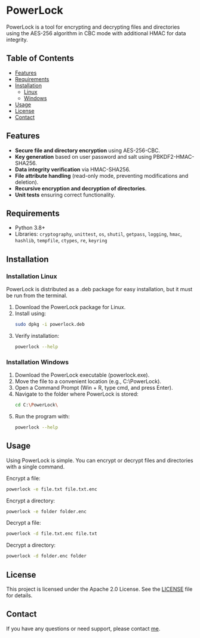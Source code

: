 # PowerLock

PowerLock is a tool for encrypting and decrypting files and directories using the AES-256 algorithm in CBC mode with additional HMAC for data integrity.

## Table of Contents
- [Features](#features)
- [Requirements](#requirements)
- [Installation](#installation)
  - [Linux](#installation-linux)
  - [Windows](#installation-windows)
- [Usage](#usage)
- [License](#license)
- [Contact](#contact)

## Features
- **Secure file and directory encryption** using AES-256-CBC.
- **Key generation** based on user password and salt using PBKDF2-HMAC-SHA256.
- **Data integrity verification** via HMAC-SHA256.
- **File attribute handling** (read-only mode, preventing modifications and deletion).
- **Recursive encryption and decryption of directories**.
- **Unit tests** ensuring correct functionality.

## Requirements
- Python 3.8+
- Libraries: `cryptography`, `unittest`, `os`, `shutil`, `getpass`, `logging`, `hmac`, `hashlib`, `tempfile`, `ctypes`, `re`, `keyring`

## Installation

### Installation Linux
PowerLock is distributed as a .deb package for easy installation, but it must be run from the terminal.

1. Download the PowerLock package for Linux. 
2. Install using:
   ```sh
   sudo dpkg -i powerlock.deb
   ```
3. Verify installation:
   ```sh
   powerlock --help
   ```

### Installation Windows
1. Download the PowerLock executable (powerlock.exe).
2. Move the file to a convenient location (e.g., C:\PowerLock).
3. Open a Command Prompt (Win + R, type cmd, and press Enter).
4. Navigate to the folder where PowerLock is stored:
   ```sh
   cd C:\PowerLock\
   ```
5. Run the program with:
   ```sh
   powerlock --help
   ```

## Usage
Using PowerLock is simple. You can encrypt or decrypt files and directories with a single command.

Encrypt a file:
   ```sh
   powerlock -e file.txt file.txt.enc
   ```
Encrypt a directory:
   ```sh
   powerlock -e folder folder.enc
   ```
Decrypt a file:
   ```sh
   powerlock -d file.txt.enc file.txt
   ```
Decrypt a directory:
   ```sh
   powerlock -d folder.enc folder
   ```

## License
This project is licensed under the Apache 2.0 License. See the [LICENSE](LICENSE) file for details.

## Contact
If you have any questions or need support, please contact [me](mailto:potegagreg@gmail.com).

